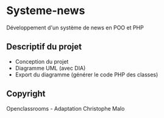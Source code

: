 # Systeme-news
Développement d'un système de news en POO et PHP

## Descriptif du projet
- Conception du projet
- Diagramme UML (avec DIA)
- Export du diagramme (générer le code PHP des classes)

## Copyright
Openclassrooms - Adaptation Christophe Malo